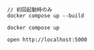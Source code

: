 ```
// 初回起動時のみ
docker compose up --build

docker compose up
```

```
open http://localhost:5000
```
